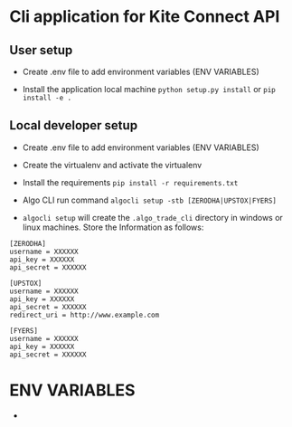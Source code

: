 # Cli application for Kite Connect API

## User setup

- Create .env file to add environment variables (ENV VARIABLES)

- Install the application local machine
  `python setup.py install`
  or
  `pip install -e .`

## Local developer setup

- Create .env file to add environment variables (ENV VARIABLES)

- Create the virtualenv and activate the virtualenv

- Install the requirements `pip install -r requirements.txt`

- Algo CLI run command `algocli setup -stb [ZERODHA|UPSTOX|FYERS]`
- `algocli setup` will create the `.algo_trade_cli` directory in windows or linux machines. Store the Information as follows:

```
[ZERODHA]
username = XXXXXX
api_key = XXXXXX
api_secret = XXXXXX

[UPSTOX]
username = XXXXXX
api_key = XXXXXX
api_secret = XXXXXX
redirect_uri = http://www.example.com

[FYERS]
username = XXXXXX
api_key = XXXXXX
api_secret = XXXXXX
```

# ENV VARIABLES

-
